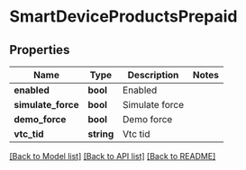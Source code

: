 # SmartDeviceProductsPrepaid

## Properties
Name | Type | Description | Notes
------------ | ------------- | ------------- | -------------
**enabled** | **bool** | Enabled | 
**simulate_force** | **bool** | Simulate force | 
**demo_force** | **bool** | Demo force | 
**vtc_tid** | **string** | Vtc tid | 

[[Back to Model list]](../README.md#documentation-for-models) [[Back to API list]](../README.md#documentation-for-api-endpoints) [[Back to README]](../README.md)


